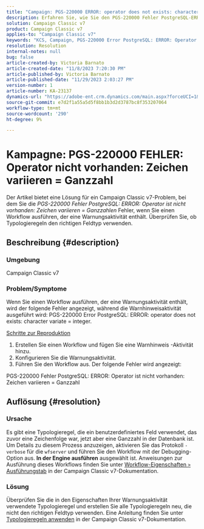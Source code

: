 ```yaml
---
title: "Campaign: PGS-220000 ERROR: operator does not exists: character variating = integer"
description: Erfahren Sie, wie Sie den PGS-220000 Fehler PostgreSQL-ERROR-Operator gibt es nicht Zeichen variieren = Ganzzahl
solution: Campaign Classic v7
product: Campaign Classic v7
applies-to: "Campaign Classic v7"
keywords: "KCS, Campaign, PGS-220000 Error PostgreSQL: ERROR: Operator ist nicht vorhanden: Zeichen variieren = Ganzzahl, Campaign v7, Datenbank, Fehlerbehebung"
resolution: Resolution
internal-notes: null
bug: false
article-created-by: Victoria Barnato
article-created-date: "11/8/2023 7:20:30 PM"
article-published-by: Victoria Barnato
article-published-date: "11/29/2023 2:03:27 PM"
version-number: 1
article-number: KA-23137
dynamics-url: "https://adobe-ent.crm.dynamics.com/main.aspx?forceUCI=1&pagetype=entityrecord&etn=knowledgearticle&id=1bd2b3da-6b7e-ee11-8179-6045bd006c82"
source-git-commit: e7d2f1a55a5d5f8bb1b3d2d3787bc8f353207064
workflow-type: tm+mt
source-wordcount: '290'
ht-degree: 9%

---
```


# Kampagne: PGS-220000 FEHLER: Operator nicht vorhanden: Zeichen variieren = Ganzzahl


Der Artikel bietet eine Lösung für ein Campaign Classic v7-Problem, bei dem Sie die *PGS-220000 Fehler PostgreSQL: ERROR: Operator ist nicht vorhanden: Zeichen variieren = Ganzzahlen* Fehler, wenn Sie einen Workflow ausführen, der eine Warnungsaktivität enthält. Überprüfen Sie, ob Typologieregeln den richtigen Feldtyp verwenden.

## Beschreibung {#description}


### Umgebung

Campaign Classic v7

### Problem/Symptome

Wenn Sie einen Workflow ausführen, der eine Warnungsaktivität enthält, wird der folgende Fehler angezeigt, während die Warnhinweisaktivität ausgeführt wird: PGS-220000 Error PostgreSQL: ERROR: operator does not exists: character variate = integer.

<u>Schritte zur Reproduktion</u>

1. Erstellen Sie einen Workflow und fügen Sie eine Warnhinweis -Aktivität hinzu.
2. Konfigurieren Sie die Warnungsaktivität.
3. Führen Sie den Workflow aus. Der folgende Fehler wird angezeigt:


PGS-220000 Fehler PostgreSQL: ERROR: Operator ist nicht vorhanden: Zeichen variieren = Ganzzahl


## Auflösung {#resolution}


### Ursache

Es gibt eine Typologieregel, die ein benutzerdefiniertes Feld verwendet, das zuvor eine Zeichenfolge war, jetzt aber eine Ganzzahl in der Datenbank ist. Um Details zu diesem Prozess anzuzeigen, aktivieren Sie das Protokoll `-verbose` für die `wfserver` und führen Sie den Workflow mit der Debugging-Option aus. <b>In der Engine ausführen</b> ausgewählt ist. Anweisungen zur Ausführung dieses Workflows finden Sie unter [Workflow-Eigenschaften `>`  Ausführungstab](https://experienceleague.adobe.com/docs/campaign-classic/using/automating-with-workflows/advanced-management/workflow-properties.html?lang=de#execution) in der Campaign Classic v7-Dokumentation.

### Lösung

Überprüfen Sie die in den Eigenschaften Ihrer Warnungsaktivität verwendete Typologieregel und erstellen Sie alle Typologieregeln neu, die nicht den richtigen Feldtyp verwenden. Eine Anleitung finden Sie unter [Typologieregeln anwenden](https://experienceleague.adobe.com/docs/campaign-classic/using/orchestrating-campaigns/campaign-optimization/applying-rules.html) in der Campaign Classic v7-Dokumentation.


